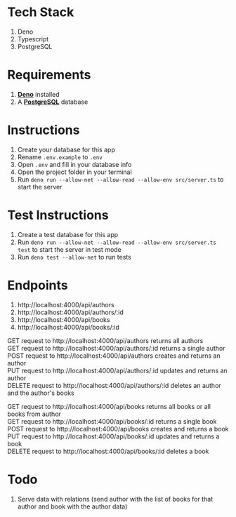 # Tech Stack

1. Deno
2. Typescript
3. PostgreSQL

# Requirements

1. [**Deno**](https://deno.land/) installed
2. A [**PostgreSQL**](https://www.postgresql.org/) database

# Instructions

1. Create your database for this app
2. Rename `.env.example` to `.env`
3. Open `.env` and fill in your database info
4. Open the project folder in your terminal
5. Run `deno run --allow-net --allow-read --allow-env src/server.ts` to start the server

# Test Instructions

1. Create a test database for this app
2. Run `deno run --allow-net --allow-read --allow-env src/server.ts test` to start the server in test mode
3. Run `deno test --allow-net` to run tests

# Endpoints

1. http://localhost:4000/api/authors
2. http://localhost:4000/api/authors/:id
3. http://localhost:4000/api/books
4. http://localhost:4000/api/books/:id

GET request to http://localhost:4000/api/authors returns all authors\
GET request to http://localhost:4000/api/authors/:id returns a single author\
POST request to http://localhost:4000/api/authors creates and returns an author\
PUT request to http://localhost:4000/api/authors/:id updates and returns an author\
DELETE request to http://localhost:4000/api/authors/:id deletes an author and the author's books

GET request to http://localhost:4000/api/books returns all books or all books from author\
GET request to http://localhost:4000/api/books/:id returns a single book\
POST request to http://localhost:4000/api/books creates and returns a book\
PUT request to http://localhost:4000/api/books/:id updates and returns a book\
DELETE request to http://localhost:4000/api/books/:id deletes a book

# Todo

1. Serve data with relations (send author with the list of books for that author and book with the author data)
